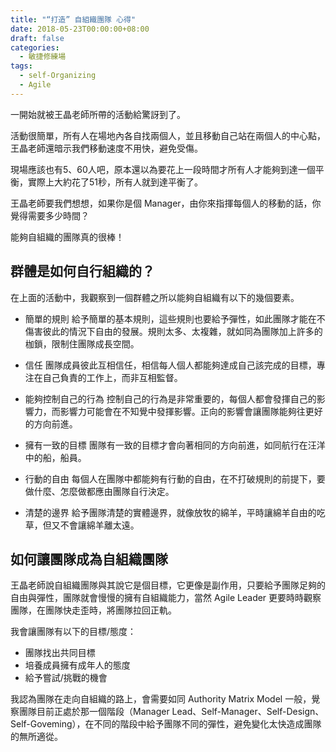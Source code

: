 ```yaml
---
title: "“打造” 自組織團隊 心得"
date: 2018-05-23T00:00:00+08:00
draft: false
categories:
  - 敏捷修練場
tags:
  - self-Organizing
  - Agile
---
```


一開始就被王晶老師所帶的活動給驚訝到了。

活動很簡單，所有人在場地內各自找兩個人，並且移動自己站在兩個人的中心點，王晶老師還暗示我們移動速度不用快，避免受傷。

現場應該也有5、60人吧，原本還以為要花上一段時間才所有人才能夠到達一個平衡，實際上大約花了51秒，所有人就到達平衡了。

王晶老師要我們想想，如果你是個 Manager，由你來指揮每個人的移動的話，你覺得需要多少時間？

能夠自組織的團隊真的很棒！

## 群體是如何自行組織的？

在上面的活動中，我觀察到一個群體之所以能夠自組織有以下的幾個要素。

- 簡單的規則
 給予簡單的基本規則，這些規則也要給予彈性，如此團隊才能在不傷害彼此的情況下自由的發展。規則太多、太複雜，就如同為團隊加上許多的枷鎖，限制住團隊成長空間。

- 信任
 團隊成員彼此互相信任，相信每人個人都能夠達成自己該完成的目標，專注在自己負責的工作上，而非互相監督。

- 能夠控制自己的行為
 控制自己的行為是非常重要的，每個人都會發揮自己的影響力，而影響力可能會在不知覺中發揮影響。正向的影響會讓團隊能夠往更好的方向前進。

- 擁有一致的目標
 團隊有一致的目標才會向著相同的方向前進，如同航行在汪洋中的船，船員。

- 行動的自由
 每個人在團隊中都能夠有行動的自由，在不打破規則的前提下，要做什麼、怎麼做都應由團隊自行決定。

- 清楚的邊界
 給予團隊清楚的實體邊界，就像放牧的綿羊，平時讓綿羊自由的吃草，但又不會讓綿羊離太遠。

## 如何讓團隊成為自組織團隊

王晶老師說自組織團隊與其說它是個目標，它更像是副作用，只要給予團隊足夠的自由與彈性，團隊就會慢慢的擁有自組織能力，當然 Agile Leader 更要時時觀察團隊，在團隊快走歪時，將團隊拉回正軌。

我會讓團隊有以下的目標/態度：

- 團隊找出共同目標
- 培養成員擁有成年人的態度
- 給予嘗試/挑戰的機會

我認為團隊在走向自組織的路上，會需要如同 Authority Matrix Model 一般，覺察團隊目前正處於那一個階段（Manager Lead、Self-Manager、Self-Design、Self-Goveming），在不同的階段中給予團隊不同的彈性，避免變化太快造成團隊的無所適從。